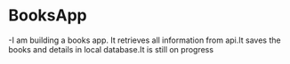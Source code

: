 # BooksApp
-I am building a books app. It retrieves all information from api.It saves the books 
and details in local database.It is still on progress
